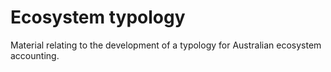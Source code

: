 # Ecosystem typology

Material relating to the development of a typology for Australian ecosystem accounting.
